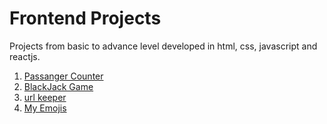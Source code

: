 # Frontend Projects
Projects from basic to advance level developed in html, css, javascript and reactjs.

1. [Passanger Counter](https://github.com/akramnarejo/scrimba-frontend-projects/tree/master/passanger-counter)
2. [BlackJack Game](https://github.com/akramnarejo/frontend-projects/tree/master/blackjack)
3. [url keeper](https://github.com/akramnarejo/url-keeper)
4. [My Emojis](https://github.com/akramnarejo/frontend-projects/tree/master/my-emojis)
